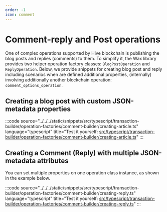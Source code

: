 ```yaml
---
order: -1
icon: comment
---
```


# Comment-reply and Post operations

One of complex operations supported by Hive blockchain is publishing the blog posts and replies (comments) to them. To simplify it, the Wax library provides two helper operation factory classes: `BlogPostOperation` and `ReplyOperation`. Below, we provide snippets for creating blog post and reply including scenarios when are defined additional properties, (internally) involving additionally another blockchain operation: `comment_options_operation`.

## Creating a blog post with custom JSON-metadata properties

:::code source="../../../static/snippets/src/typescript/transaction-builder/operation-factories/comment-builder/creating-article.ts" language="typescript" title="Test it yourself: [src/typescript/transaction-builder/operation-factories/comment-builder/creating-article.ts](https://stackblitz.com/github/openhive-network/wax-doc-snippets?file=src%2Ftypescript%2Ftransaction-builder%2Foperation-factories%2Fcomment-builder%2Fcreating-article.ts&startScript=test-tb-operation-factories-creating-article)" :::

## Creating a Comment (Reply) with multiple JSON-metadata attributes

You can set multiple properties on one operation class instance, as shown in the example below.

:::code source="../../../static/snippets/src/typescript/transaction-builder/operation-factories/comment-builder/creating-reply.ts" language="typescript" title="Test it yourself: [src/typescript/transaction-builder/operation-factories/comment-builder/creating-reply.ts](https://stackblitz.com/github/openhive-network/wax-doc-snippets?file=src%2Ftypescript%2Ftransaction-builder%2Foperation-factories%2Fcomment-builder%2Fcreating-reply.ts&startScript=test-tb-operation-factories-creating-reply)" :::
